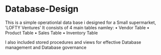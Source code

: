 # Database-Design 
This is a simple operationlal data base i designed for a Small supermarket, 'LOFTY Ventures'
It consists of 4 main tables namley:
• Vendor Table
• Product Table
• Sales Table
• Inventory Table

I also included stored procedures and views for effective Database management and Database governance
